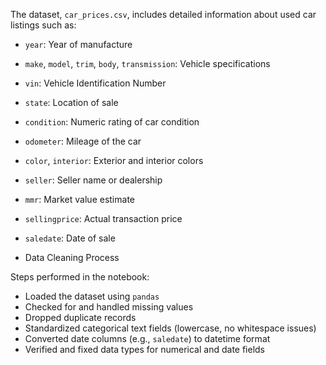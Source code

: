 The dataset, `car_prices.csv`, includes detailed information about used car listings such as:

- `year`: Year of manufacture
- `make`, `model`, `trim`, `body`, `transmission`: Vehicle specifications
- `vin`: Vehicle Identification Number
- `state`: Location of sale
- `condition`: Numeric rating of car condition
- `odometer`: Mileage of the car
- `color`, `interior`: Exterior and interior colors
- `seller`: Seller name or dealership
- `mmr`: Market value estimate
- `sellingprice`: Actual transaction price
- `saledate`: Date of sale

- Data Cleaning Process

Steps performed in the notebook:
- Loaded the dataset using `pandas`
- Checked for and handled missing values
- Dropped duplicate records
- Standardized categorical text fields (lowercase, no whitespace issues)
- Converted date columns (e.g., `saledate`) to datetime format
- Verified and fixed data types for numerical and date fields
